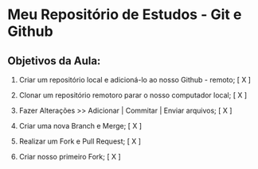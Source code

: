 # Meu Repositório de Estudos - Git e Github

## Objetivos da Aula:

1. Criar um repositório local e adicioná-lo ao nosso Github - remoto; [ X ]

2. Clonar um repositório remotoro parar o nosso computador local; [ X ]

3. Fazer Alterações >> Adicionar | Commitar | Enviar arquivos; [ X ]

4. Criar uma nova Branch e Merge; [ X ]

5. Realizar um Fork e Pull Request; [ X ]

7. Criar nosso primeiro Fork; [ X ]
